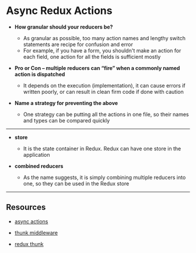 # Async Redux Actions

- **How granular should your reducers be?**
  - As granular as possible, too many action names and lengthy switch statements are recipe for confusion and error
  - For example, if you have a form, you shouldn't make an action for each field, one action for all the fields is sufficient mostly

- **Pro or Con – multiple reducers can “fire” when a commonly named action is dispatched**
  - It depends on the execution (implementation), it can cause errors if written poorly, or can result in clean firm code if done with caution

- **Name a strategy for preventing the above**
  - One strategy can be putting all the actions in one file, so their names and types can be compared quickly



---

- **store**
  - It is the state container in Redux. Redux can have one store in the application

- **combined reducers**
  - As the name suggests, it is simply combining multiple reducers into one, so they can be used in the Redux store


  

---

## Resources

- [async actions](https://redux.js.org/tutorials/fundamentals/part-6-async-logic)

- [thunk middleware](https://github.com/reduxjs/redux-thunk)

- [redux thunk](https://www.digitalocean.com/community/tutorials/redux-redux-thunk)

  